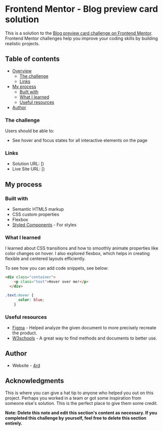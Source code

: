 # Frontend Mentor - Blog preview card solution

This is a solution to the [Blog preview card challenge on Frontend Mentor](https://www.frontendmentor.io/challenges/blog-preview-card-ckPaj01IcS). Frontend Mentor challenges help you improve your coding skills by building realistic projects. 

## Table of contents

- [Overview](#overview)
  - [The challenge](#the-challenge)
  - [Links](#links)
- [My process](#my-process)
  - [Built with](#built-with)
  - [What I learned](#what-i-learned)
  - [Useful resources](#useful-resources)
- [Author](#author)

### The challenge

Users should be able to:

- See hover and focus states for all interactive elements on the page

### Links

- Solution URL: [)
- Live Site URL: [)

## My process

### Built with

- Semantic HTML5 markup
- CSS custom properties
- Flexbox
- [Styled Components](https://styled-components.com/) - For styles

### What I learned

I learned about CSS transitions and how to smoothly animate properties like color changes on hover. I also explored flexbox, which helps in creating flexible and centered layouts efficiently.

To see how you can add code snippets, see below:

```html
<div class="container">
    <p class="text">Hover over me!</p>
  </div>
```
```css
.text:hover {
      color: blue;
    }
```

### Useful resources

- [Figma]([https://www.example.com](https://www.figma.com/files/team/1417053585340053906/recents-and-sharing/recently-viewed?fuid=1417053583565992843)) - Helped analyze the given document to more precisely recreate the product.
- [W3schools]([https://www.example.com](https://www.w3schools.com/html/html_css.asp)) - A great way to find methods and documents to better use.

## Author

- Website - [4rd](https://www.your-site.com)


## Acknowledgments

This is where you can give a hat tip to anyone who helped you out on this project. Perhaps you worked in a team or got some inspiration from someone else's solution. This is the perfect place to give them some credit.

**Note: Delete this note and edit this section's content as necessary. If you completed this challenge by yourself, feel free to delete this section entirely.**
